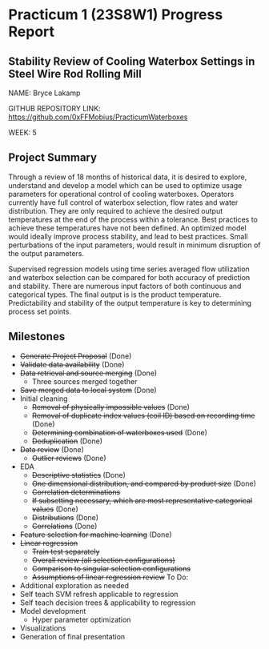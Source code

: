 # Practicum 1 (23S8W1) Progress Report
## Stability Review of Cooling Waterbox Settings in Steel Wire Rod Rolling Mill
NAME: Bryce Lakamp

GITHUB REPOSITORY LINK: https://github.com/0xFFMobius/PracticumWaterboxes

WEEK: 5

## Project Summary
Through a review of 18 months of historical data, it is desired to explore, understand and develop a model which can be used to optimize usage parameters for operational control of cooling waterboxes. Operators currently have full control of waterbox selection, flow rates and water distribution. They are only required to achieve the desired output temperatures at the end of the process within a tolerance. Best practices to achieve these temperatures have not been defined. An optimized model would ideally improve process stability, and lead to best practices. Small perturbations of the input parameters, would result in minimum disruption of the output parameters. 

Supervised regression models using time series averaged flow utilization and waterbox selection can be compared for both accuracy of prediction and stability. There are numerous input factors of both continuous and categorical types. The final output is is the product temperature. Predictability and stability of the output temperature is key to determining process set points. 

## Milestones
* ~~Generate Project Proposal~~ (Done)
* ~~Validate data availability~~ (Done)
* ~~Data retrieval and source merging~~ (Done)
  * Three sources merged together
* ~~Save merged data to local system~~ (Done)
* Initial cleaning
  * ~~Removal of physically impossible values~~ (Done)
  * ~~Removal of duplicate index values (coil ID) based on recording time~~ (Done)
  * ~~Determining combination of waterboxes used~~ (Done)
  * ~~Deduplication~~ (Done)
* ~~Data review~~ (Done)
  * ~~Outlier reviews~~ (Done)
* EDA 
  * ~~Descriptive statistics~~ (Done)
  * ~~One dimensional distribution, and compared by product size~~ (Done)
  * ~~Correlation determinations~~
  * ~~If subsetting necessary, which are most representative categorical values~~ (Done)
  * ~~Distributions~~ (Done)
  * ~~Correlations~~ (Done)
* ~~Feature selection for machine learning~~ (Done)
* ~~Linear regression~~
  * ~~Train test separately~~
  * ~~Overall review (all selection configurations)~~
  * ~~Comparison to singular selection configurations~~
  * ~~Assumptions of linear regression review~~
To Do:
* Additional exploration as needed
* Self teach SVM refresh applicable to regression
* Self teach decision trees & applicability to regression
* Model development
  * Hyper parameter optimization
* Visualizations
* Generation of final presentation
